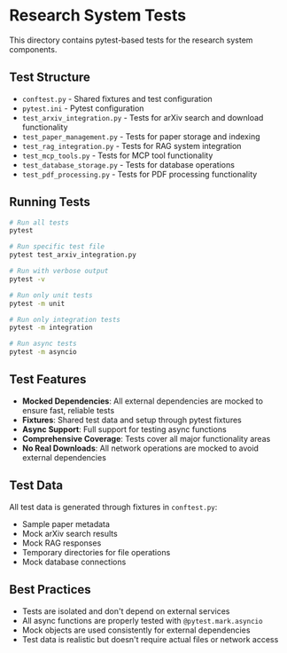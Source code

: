 # Research System Tests

This directory contains pytest-based tests for the research system components.

## Test Structure

- `conftest.py` - Shared fixtures and test configuration
- `pytest.ini` - Pytest configuration
- `test_arxiv_integration.py` - Tests for arXiv search and download functionality
- `test_paper_management.py` - Tests for paper storage and indexing
- `test_rag_integration.py` - Tests for RAG system integration
- `test_mcp_tools.py` - Tests for MCP tool functionality
- `test_database_storage.py` - Tests for database operations
- `test_pdf_processing.py` - Tests for PDF processing functionality

## Running Tests

```bash
# Run all tests
pytest

# Run specific test file
pytest test_arxiv_integration.py

# Run with verbose output
pytest -v

# Run only unit tests
pytest -m unit

# Run only integration tests
pytest -m integration

# Run async tests
pytest -m asyncio
```

## Test Features

- **Mocked Dependencies**: All external dependencies are mocked to ensure fast, reliable tests
- **Fixtures**: Shared test data and setup through pytest fixtures
- **Async Support**: Full support for testing async functions
- **Comprehensive Coverage**: Tests cover all major functionality areas
- **No Real Downloads**: All network operations are mocked to avoid external dependencies

## Test Data

All test data is generated through fixtures in `conftest.py`:

- Sample paper metadata
- Mock arXiv search results
- Mock RAG responses
- Temporary directories for file operations
- Mock database connections

## Best Practices

- Tests are isolated and don't depend on external services
- All async functions are properly tested with `@pytest.mark.asyncio`
- Mock objects are used consistently for external dependencies
- Test data is realistic but doesn't require actual files or network access
